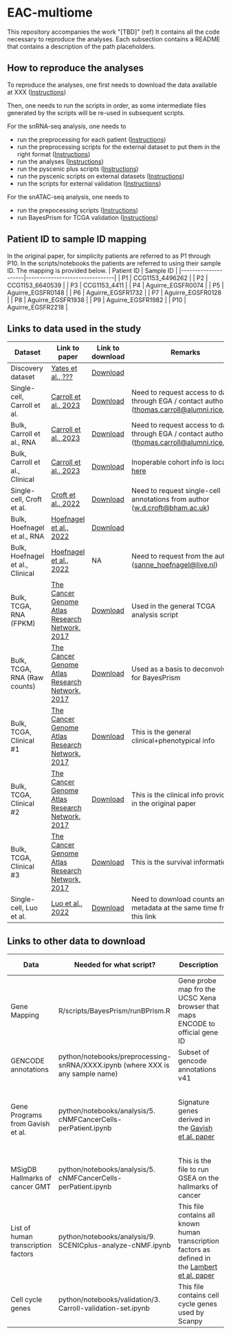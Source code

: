 # EAC-multiome

This repository accompanies the work "[TBD]" (ref)
It contains all the code necessary to reproduce the analyses. 
Each subsection contains a README that contains a description of the path placeholders. 

## How to reproduce the analyses

To reproduce the analyses, one first needs to download the data available at XXX ([Instructions](link))

Then, one needs to run the scripts in order, as some intermediate files generated by the scripts will be re-used in subsequent scripts. 

For the snRNA-seq analysis, one needs to 
- run the preprocessing for each patient ([Instructions](link))
- run the preprocessing scripts for the external dataset to put them in the right format ([Instructions](link))
- run the analyses ([Instructions](link))
- run the pyscenic plus scripts ([Instructions](link))
- run the pyscenic scripts on external datasets ([Instructions](link))
- run the scripts for external validation ([Instructions](link))

For the snATAC-seq analysis, one needs to 
- run the prepocessing scripts ([Instructions](link))
- run BayesPrism for TCGA validation ([Instructions](link))

## Patient ID to sample ID mapping

In the original paper, for simplicity patients are referred to as P1 through P10. In the scripts/notebooks the patients are referred to using their sample ID. The mapping is provided below.
| Patient ID             | Sample ID                  |
|---------------------|--------------------------------|
| P1   | CCG1153_4496262   |
| P2   | CCG1153_6640539   |
| P3   | CCG1153_4411   |
| P4   | Aguirre_EGSFR0074   |
| P5   | Aguirre_EGSFR0148   |
| P6   | Aguirre_EGSFR1732   |
| P7   | Aguirre_EGSFR0128   |
| P8   | Aguirre_EGSFR1938   |
| P9   | Aguirre_EGSFR1982   |
| P10   | Aguirre_EGSFR2218   |

## Links to data used in the study

| Dataset             | Link to paper                  | Link to download                 | Remarks          | 
|---------------------|--------------------------------|---------------------------------|------------------|
| Discovery dataset    | [Yates et al., ???](TBD)    | [Download](http://example.com)  |     |
| Single-cell, Carroll et al.     | [Carroll et al., 2023](https://www.sciencedirect.com/science/article/pii/S1535610823002167?via%3Dihub)    | [Download](https://ega-archive.org/datasets/EGAD00001009401)  | Need to request access to data through EGA  / contact author (thomas.carroll@alumni.rice.edu)  |
| Bulk, Carroll et al., RNA   | [Carroll et al., 2023](https://www.sciencedirect.com/science/article/pii/S1535610823002167?via%3Dihub)    | [Download](https://ega-archive.org/datasets/EGAD00001009399)  | Need to request access to data through EGA  / contact author (thomas.carroll@alumni.rice.edu)  |
| Bulk, Carroll et al., Clinical   | [Carroll et al., 2023](https://www.sciencedirect.com/science/article/pii/S1535610823002167?via%3Dihub)     | [Download](https://bitbucket.org/licroxford/carroll_etal_2023/src/master/supplementary_files/Table_S8_papermetadata.xlsx)  | Inoperable cohort info is located [here](https://bitbucket.org/licroxford/carroll_etal_2023/src/master/supplementary_files/SuppInfo_OperablePts_LUD2015scRNAseq.xlsx)   |
| Single-cell, Croft et al.     | [Croft et al., 2022](https://molecular-cancer.biomedcentral.com/articles/10.1186/s12943-022-01666-x)    | [Download](https://www.ncbi.nlm.nih.gov/geo/query/acc.cgi?acc=GSE222078)  | Need to request single-cell annotations from author (w.d.croft@bham.ac.uk)    |
| Bulk, Hoefnagel et al., RNA     | [Hoefnagel et al., 2022](https://www.ncbi.nlm.nih.gov/pmc/articles/PMC9496882/)    | [Download](https://www.ncbi.nlm.nih.gov/geo/query/acc.cgi?acc=GSE207527)  |     |
| Bulk, Hoefnagel et al., Clinical     | [Hoefnagel et al., 2022](https://www.ncbi.nlm.nih.gov/pmc/articles/PMC9496882/)    | NA | Need to request from the author (sanne_hoefnagel@live.nl) |
| Bulk, TCGA, RNA (FPKM)| [The Cancer Genome Atlas Research Network, 2017](https://www.nature.com/articles/nature20805)    | [Download](https://xenabrowser.net/datapages/?dataset=TCGA-ESCA.htseq_fpkm-uq.tsv&host=https%3A%2F%2Fgdc.xenahubs.net&removeHub=https%3A%2F%2Fxena.treehouse.gi.ucsc.edu%3A443)  |  Used in the general TCGA analysis script  |
| Bulk, TCGA, RNA (Raw counts)| [The Cancer Genome Atlas Research Network, 2017](https://www.nature.com/articles/nature20805)    | [Download](https://xenabrowser.net/datapages/?dataset=TCGA-ESCA.htseq_counts.tsv&host=https%3A%2F%2Fgdc.xenahubs.net&removeHub=https%3A%2F%2Fxena.treehouse.gi.ucsc.edu%3A443)  |  Used as a basis to deconvolve for BayesPrism  |
| Bulk, TCGA, Clinical #1     | [The Cancer Genome Atlas Research Network, 2017](https://www.nature.com/articles/nature20805)    | [Download](https://xenabrowser.net/datapages/?dataset=TCGA-ESCA.GDC_phenotype.tsv&host=https%3A%2F%2Fgdc.xenahubs.net&removeHub=https%3A%2F%2Fxena.treehouse.gi.ucsc.edu%3A443)  | This is the general clinical+phenotypical info   |
| Bulk, TCGA, Clinical #2     | [The Cancer Genome Atlas Research Network, 2017](https://www.nature.com/articles/nature20805)  | [Download](https://static-content.springer.com/esm/art%3A10.1038%2Fnature20805/MediaObjects/41586_2017_BFnature20805_MOESM91_ESM.xlsx?_gl=1*mw3dke*_ga*OTAwNDk3MDU2LjE3MDg2ODk0Mzk.*_ga_B3E4QL2TPR*MTcxMDc3MDI1My4yMS4wLjE3MTA3NzAzNTcuMC4wLjA.)  | This is the clinical info provided in the original paper    |
| Bulk, TCGA, Clinical #3     | [The Cancer Genome Atlas Research Network, 2017](https://www.nature.com/articles/nature20805)  | [Download](https://xenabrowser.net/datapages/?dataset=TCGA-ESCA.survival.tsv&host=https%3A%2F%2Fgdc.xenahubs.net&removeHub=https%3A%2F%2Fxena.treehouse.gi.ucsc.edu%3A443)  | This is the survival information |
| Single-cell, Luo et al.     | [Luo et al., 2022](https://www.nature.com/articles/s41467-022-34395-2)    | [Download](https://www.ncbi.nlm.nih.gov/geo/query/acc.cgi?acc=GSE210347)  | Need to download counts and metadata at the same time from this link    |


## Links to other data to download
| Data             | Needed for what script?                  | Description               | Link to download          | 
|---------------------|--------------------------------|---------------------------------|------------------|
| Gene Mapping    | R/scripts/BayesPrism/runBPrism.R    | Gene probe map fro the UCSC Xena browser that maps ENCODE to official gene ID |   [Download](https://github.com/ucscXena/xena-GDC-ETL/blob/master/xena_gdc_etl/resources/gencode.v22.annotation.gene.probeMap)  |
| GENCODE annotations   | python/notebooks/preprocessing-snRNA/XXXX.ipynb (where XXX is any sample name) | Subset of gencode annotations v41 |   [Download](TBD) or [link to original GTF file](https://ftp.ebi.ac.uk/pub/databases/gencode/Gencode_human/release_41/gencode.v41.annotation.gtf.gz)  |
| Gene Programs from Gavish et al.   | python/notebooks/analysis/5. cNMFCancerCells-perPatient.ipynb | Signature genes derived in the [Gavish et al. paper](https://www.nature.com/articles/s41586-023-06130-4) |   [Download](TBD) or [link to original Excel file](https://static-content.springer.com/esm/art%3A10.1038%2Fs41586-023-06130-4/MediaObjects/41586_2023_6130_MOESM6_ESM.xlsx), the .csv corresponds to the first sheet only |
| MSigDB Hallmarks of cancer GMT  | python/notebooks/analysis/5. cNMFCancerCells-perPatient.ipynb | This is the file to run GSEA on the hallmarks of cancer|   [Download](https://data.broadinstitute.org/gsea-msigdb/msigdb/release/7.4/h.all.v7.4.symbols.gmt) |
| List of human transcription factors | python/notebooks/analysis/9. SCENICplus-analyze-cNMF.ipynb | This file contains all known human transcription factors as defined in the [Lambert et al. paper](https://www.sciencedirect.com/science/article/pii/S0092867418301065)  |   [Download](http://humantfs.ccbr.utoronto.ca/download/v_1.01/DatabaseExtract_v_1.01.csv) |
| Cell cycle genes | python/notebooks/validation/3. Carroll-validation-set.ipynb | This file contains cell cycle genes used by Scanpy |   [Download](https://github.com/scverse/scanpy_usage/blob/master/180209_cell_cycle/data/regev_lab_cell_cycle_genes.txt) |

